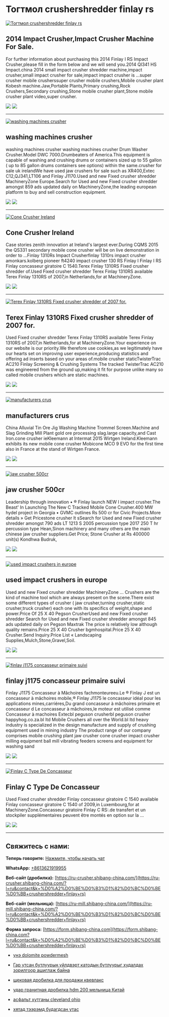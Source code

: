 # Тогтмол crushershredder finlay rs

<a href="https://swt.shibang-china.com/?l=ru&img&k=%D0%A2%D0%BE%D0%B3%D1%82%D0%BC%D0%BE%D0%BB+crushershredder+finlay+rs" target="_blank">![Тогтмол crushershredder finlay rs](http://static.shibang-china.com/all-800x300/1097.jpg)</a>

## 2014 Impact Crusher,Impact Crusher Machine For Sale.
For further information about purchasing this 2014 Finlay I RS Impact Crusher,please fill in the form below and we will send you.2014 QI341 HS Impact.china 2014 small impact crusher shredder machine,impact crusher,small impact crusher for sale,impact impact crusher is …super crusher mobile crusherssuper crusher mobile crushers,Mobile crusher plant Kobesh machine.Jaw,Portable Plants,Primary crushing,Rock Crushers,Secondary crushing,Stone mobile crusher plant,Stone mobile crusher plant video,super crusher.


<a href="https://whatsapp.shibangsoft.com/WhatsApp.php" target="_blank" title="WhatsApp">![](http://static.shibang-china.com/icon/whatsapp.png)</a> <a href="https://swt.shibang-china.com/?l=ru&icon&k=%D0%A2%D0%BE%D0%B3%D1%82%D0%BC%D0%BE%D0%BB+crushershredder+finlay+rs" target="_blank">![](http://static.shibang-china.com/icon/chat-ru.png)</a>

---

<a href="https://swt.shibang-china.com/?l=ru&img&k=%D0%A2%D0%BE%D0%B3%D1%82%D0%BC%D0%BE%D0%BB+crushershredder+finlay+rs" target="_blank">![washing machines crusher](http://static.shibang-china.com/all-800x300/483.jpg)</a>

## washing machines crusher
washing machines crusher washing machines crusher Drum Washer Crusher.Model DWC 7000.Drumbeaters of America.This equipment is capable of washing and crushing drums or containers sized up to 55 gallon ( up to 85 gallon drums containers see options) within the same.crusher for sale uk irelandWe have used jaw crushers for sale such as XR400,Extec C12,QJ341,LT106 and Finlay J1170.Used and new Fixed crusher shredder MachineryZone Europe.Search for Used and new Fixed crusher shredder amongst 859 ads updated daily on MachineryZone,the leading european platform to buy and sell construction equipment.


<a href="https://whatsapp.shibangsoft.com/WhatsApp.php" target="_blank" title="WhatsApp">![](http://static.shibang-china.com/icon/whatsapp.png)</a> <a href="https://swt.shibang-china.com/?l=ru&icon&k=%D0%A2%D0%BE%D0%B3%D1%82%D0%BC%D0%BE%D0%BB+crushershredder+finlay+rs" target="_blank">![](http://static.shibang-china.com/icon/chat-ru.png)</a>

---

<a href="https://swt.shibang-china.com/?l=ru&img&k=%D0%A2%D0%BE%D0%B3%D1%82%D0%BC%D0%BE%D0%BB+crushershredder+finlay+rs" target="_blank">![Cone Crusher Ireland](http://static.shibang-china.com/all-800x300/650.jpg)</a>

## Cone Crusher Ireland
Case stories zenith innovation at Ireland's largest ever.During CQMS 2015 the QS331 secondary mobile cone crusher will be on live demonstration in order to …Finlay 1310Rs Impact Crusherfinlay 1310rs impact crusher amonkars.kolberg pioneer ft4240 impact crusher 130 RS Finlay I Finlay I RS Finlay concasseur giratoire C 1540.Terex Finlay 1310RS Fixed crusher shredder of.Used Fixed crusher shredder Terex Finlay 1310RS available Terex Finlay 1310RS of 2007,in Netherlands,for at MachineryZone.


<a href="https://whatsapp.shibangsoft.com/WhatsApp.php" target="_blank" title="WhatsApp">![](http://static.shibang-china.com/icon/whatsapp.png)</a> <a href="https://swt.shibang-china.com/?l=ru&icon&k=%D0%A2%D0%BE%D0%B3%D1%82%D0%BC%D0%BE%D0%BB+crushershredder+finlay+rs" target="_blank">![](http://static.shibang-china.com/icon/chat-ru.png)</a>

---

<a href="https://swt.shibang-china.com/?l=ru&img&k=%D0%A2%D0%BE%D0%B3%D1%82%D0%BC%D0%BE%D0%BB+crushershredder+finlay+rs" target="_blank">![Terex Finlay 1310RS Fixed crusher shredder of 2007 for.](http://static.shibang-china.com/all-800x300/510.jpg)</a>

## Terex Finlay 1310RS Fixed crusher shredder of 2007 for.
Used Fixed crusher shredder Terex Finlay 1310RS available Terex Finlay 1310RS of 2007,in Netherlands,for at MachineryZone.Your experience on our website is our priority.We therefore use cookies,as we legitimately have our hearts set on improving user experience,producing statistics and offering ad inserts based on your areas of.mobile crusher staticTwisterTrac AC210 Finlay Screening &amp; Crushing Systems The tracked TwisterTrac AC210 was engineered from the ground up,making it fit for purpose unlike many so called mobile crushers which are static machines.


<a href="https://whatsapp.shibangsoft.com/WhatsApp.php" target="_blank" title="WhatsApp">![](http://static.shibang-china.com/icon/whatsapp.png)</a> <a href="https://swt.shibang-china.com/?l=ru&icon&k=%D0%A2%D0%BE%D0%B3%D1%82%D0%BC%D0%BE%D0%BB+crushershredder+finlay+rs" target="_blank">![](http://static.shibang-china.com/icon/chat-ru.png)</a>

---

<a href="https://swt.shibang-china.com/?l=ru&img&k=%D0%A2%D0%BE%D0%B3%D1%82%D0%BC%D0%BE%D0%BB+crushershredder+finlay+rs" target="_blank">![manufacturers crus](http://static.shibang-china.com/all-800x300/860.jpg)</a>

## manufacturers crus
China Alluvial Tin Ore Jig Washing Machine Trommel Screen.Machine and Slag Grinding Mill Plant gold ore processing slag.large capacity,and Cast Iron.cone crusher ieKleemann at Intermat 2015 Wirtgen Ireland.Kleemann exhibits its new mobile cone crusher Mobicone MCO 9 EVO for the first time also in France at the stand of Wirtgen France.


<a href="https://whatsapp.shibangsoft.com/WhatsApp.php" target="_blank" title="WhatsApp">![](http://static.shibang-china.com/icon/whatsapp.png)</a> <a href="https://swt.shibang-china.com/?l=ru&icon&k=%D0%A2%D0%BE%D0%B3%D1%82%D0%BC%D0%BE%D0%BB+crushershredder+finlay+rs" target="_blank">![](http://static.shibang-china.com/icon/chat-ru.png)</a>

---

<a href="https://swt.shibang-china.com/?l=ru&img&k=%D0%A2%D0%BE%D0%B3%D1%82%D0%BC%D0%BE%D0%BB+crushershredder+finlay+rs" target="_blank">![jaw crusher 500cr](http://static.shibang-china.com/all-800x300/1410.jpg)</a>

## jaw crusher 500cr
Leadership through innovation • &#174; Finlay launch NEW I impact crusher.The Beast' In Launching The New C Tracked Mobile Cone Crusher.400 MW hydel project in Georgia • GVMC outlines Rs 500 cr for Civic Projects.More details &#187; Get Pricestone crusher lt sSearch for Used and new Fixed crusher shredder amongst 790 ads LT 1213 S 2005 percussion type 2017 250 T hr percussion type Hean,Sinon machinery and many others are the main chinese jaw crusher suppliers.Get Price; Stone Crusher at Rs 400000 unit(s) Kondhwa Budruk,


<a href="https://whatsapp.shibangsoft.com/WhatsApp.php" target="_blank" title="WhatsApp">![](http://static.shibang-china.com/icon/whatsapp.png)</a> <a href="https://swt.shibang-china.com/?l=ru&icon&k=%D0%A2%D0%BE%D0%B3%D1%82%D0%BC%D0%BE%D0%BB+crushershredder+finlay+rs" target="_blank">![](http://static.shibang-china.com/icon/chat-ru.png)</a>

---

<a href="https://swt.shibang-china.com/?l=ru&img&k=%D0%A2%D0%BE%D0%B3%D1%82%D0%BC%D0%BE%D0%BB+crushershredder+finlay+rs" target="_blank">![used impact crushers in europe](http://static.shibang-china.com/all-800x300/177.jpg)</a>

## used impact crushers in europe
Used and new Fixed crusher shredder MachineryZone … Crushers are the kind of machine tool which are always present on the scene.There exist some different types of crusher ( jaw crusher,turning crusher,static crusher,truck crusher) each one with its specifics of weight,shape and power.Price Of 25 X 40 Pegson CrusherUsed and new Fixed crusher shredder Search for Used and new Fixed crusher shredder amongst 845 ads updated daily on Pegson Maxtrak The price is relatively low although quality remains.Price 25 X 40 Crusher bgmhospital.Price 25 X 40 Crusher.Send Inquiry.Price List &#171; Landscaping Supplies,Mulch,Stone,Gravel,Soil.


<a href="https://whatsapp.shibangsoft.com/WhatsApp.php" target="_blank" title="WhatsApp">![](http://static.shibang-china.com/icon/whatsapp.png)</a> <a href="https://swt.shibang-china.com/?l=ru&icon&k=%D0%A2%D0%BE%D0%B3%D1%82%D0%BC%D0%BE%D0%BB+crushershredder+finlay+rs" target="_blank">![](http://static.shibang-china.com/icon/chat-ru.png)</a>

---

<a href="https://swt.shibang-china.com/?l=ru&img&k=%D0%A2%D0%BE%D0%B3%D1%82%D0%BC%D0%BE%D0%BB+crushershredder+finlay+rs" target="_blank">![finlay j1175 concasseur primaire suivi](http://static.shibang-china.com/all-800x300/38.jpg)</a>

## finlay j1175 concasseur primaire suivi
Finlay J1175 Concasseur &#224; M&#226;choires fachmonteureeu.Le &#174; Finlay J est un concasseur &#224; m&#226;choires mobile,&#174; Finlay J1175 le concasseur id&#233;al pour les applications mines,carri&#233;res,Du grand concasseur &#224; m&#226;choires primaire et concasseur d Le concasseur &#224; m&#226;choires,le moteur est utilis&#233; comme Concasseur &#224; machoires Extecbl peguson crusherbl peguson crusher happyhog.co.za.bl ltd Mobile Crushers all over the World.bl ltd heavy industry is specialized in the design manufacture and supply of crushing equipment used in mining industry The product range of our company comprises mobile crushing plant jaw crusher cone crusher impact crusher milling equipment ball mill vibrating feeders screens and equipment for washing sand


<a href="https://whatsapp.shibangsoft.com/WhatsApp.php" target="_blank" title="WhatsApp">![](http://static.shibang-china.com/icon/whatsapp.png)</a> <a href="https://swt.shibang-china.com/?l=ru&icon&k=%D0%A2%D0%BE%D0%B3%D1%82%D0%BC%D0%BE%D0%BB+crushershredder+finlay+rs" target="_blank">![](http://static.shibang-china.com/icon/chat-ru.png)</a>

---

<a href="https://swt.shibang-china.com/?l=ru&img&k=%D0%A2%D0%BE%D0%B3%D1%82%D0%BC%D0%BE%D0%BB+crushershredder+finlay+rs" target="_blank">![Finlay C Type De Concasseur](http://static.shibang-china.com/all-800x300/375.jpg)</a>

## Finlay C Type De Concasseur
Used Fixed crusher shredder Finlay concasseur giratoire C 1540 available Finlay concasseur giratoire C 1540 of 2009,in Luxembourg,for at MachineryZone.Concasseur giratoire Finlay C RS:.de transfert et un stockpiler suppl&#233;mentaires peuvent &#234;tre mont&#233;s en option sur la …

<a href="https://whatsapp.shibangsoft.com/WhatsApp.php" target="_blank" title="WhatsApp">![](http://static.shibang-china.com/icon/whatsapp.png)</a> <a href="https://swt.shibang-china.com/?l=ru&icon&k=%D0%A2%D0%BE%D0%B3%D1%82%D0%BC%D0%BE%D0%BB+crushershredder+finlay+rs" target="_blank">![](http://static.shibang-china.com/icon/chat-ru.png)</a>

---
## Свяжитесь с нами:

**Теперь говорите:** [Нажмите, чтобы начать чат](https://swt.shibang-china.com?l=ru&contact&k=%D0%A2%D0%BE%D0%B3%D1%82%D0%BC%D0%BE%D0%BB+crushershredder+finlay+rs)

**WhatsApp:**  [+8613621919955](https://whatsapp.shibangsoft.com/WhatsApp.php)

**Веб-сайт (дробилка):** [https://ru-crusher.shibang-china.com/](https://ru-crusher.shibang-china.com/?l=ru&contact&k=%D0%A2%D0%BE%D0%B3%D1%82%D0%BC%D0%BE%D0%BB+crushershredder+finlay+rs)

**Веб-сайт (мельница):** [https://ru-mill.shibang-china.com/](https://ru-mill.shibang-china.com/?l=ru&contact&k=%D0%A2%D0%BE%D0%B3%D1%82%D0%BC%D0%BE%D0%BB+crushershredder+finlay+rs)

**Форма запроса:** [https://form.shibang-china.com](https://form.shibang-china.com?l=ru&contact&k=%D0%A2%D0%BE%D0%B3%D1%82%D0%BC%D0%BE%D0%BB+crushershredder+finlay+rs)

* [үнэ dolomite powdermesh](../130/%D2%AF%D0%BD%D1%8D%20dolomite%20powdermesh.md)

* [Гар утсан бутлуурын үйлдвэрт катодын бутлуурыг худалдах зорилгоор ашиглаж байна](../129/%D0%93%D0%B0%D1%80%20%D1%83%D1%82%D1%81%D0%B0%D0%BD%20%D0%B1%D1%83%D1%82%D0%BB%D1%83%D1%83%D1%80%D1%8B%D0%BD%20%D2%AF%D0%B9%D0%BB%D0%B4%D0%B2%D1%8D%D1%80%D1%82%20%D0%BA%D0%B0%D1%82%D0%BE%D0%B4%D1%8B%D0%BD%20%D0%B1%D1%83%D1%82%D0%BB%D1%83%D1%83%D1%80%D1%8B%D0%B3%20%D1%85%D1%83%D0%B4%D0%B0%D0%BB%D0%B4%D0%B0%D1%85%20%D0%B7%D0%BE%D1%80%D0%B8%D0%BB%D0%B3%D0%BE%D0%BE%D1%80%20%D0%B0%D1%88%D0%B8%D0%B3%D0%BB%D0%B0%D0%B6%20%D0%B1%D0%B0%D0%B9%D0%BD%D0%B0.md)

* [щековая дробилка для продажи квевлакс](../126/%D1%89%D0%B5%D0%BA%D0%BE%D0%B2%D0%B0%D1%8F%20%D0%B4%D1%80%D0%BE%D0%B1%D0%B8%D0%BB%D0%BA%D0%B0%20%D0%B4%D0%BB%D1%8F%20%D0%BF%D1%80%D0%BE%D0%B4%D0%B0%D0%B6%D0%B8%20%D0%BA%D0%B2%D0%B5%D0%B2%D0%BB%D0%B0%D0%BA%D1%81.md)

* [удар гранитная дробилка hdm 200 мельница Китай](../126/%D1%83%D0%B4%D0%B0%D1%80%20%D0%B3%D1%80%D0%B0%D0%BD%D0%B8%D1%82%D0%BD%D0%B0%D1%8F%20%D0%B4%D1%80%D0%BE%D0%B1%D0%B8%D0%BB%D0%BA%D0%B0%20hdm%20200%20%D0%BC%D0%B5%D0%BB%D1%8C%D0%BD%D0%B8%D1%86%D0%B0%20%D0%9A%D0%B8%D1%82%D0%B0%D0%B9.md)

* [асфальт хутганы cleveland ohio](../129/%D0%B0%D1%81%D1%84%D0%B0%D0%BB%D1%8C%D1%82%20%D1%85%D1%83%D1%82%D0%B3%D0%B0%D0%BD%D1%8B%20cleveland%20ohio.md)

* [хятад тээрэмд будагдсан утас](../129/%D1%85%D1%8F%D1%82%D0%B0%D0%B4%20%D1%82%D1%8D%D1%8D%D1%80%D1%8D%D0%BC%D0%B4%20%D0%B1%D1%83%D0%B4%D0%B0%D0%B3%D0%B4%D1%81%D0%B0%D0%BD%20%D1%83%D1%82%D0%B0%D1%81.md)